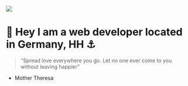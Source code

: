 ![](https://visitcount.itsvg.in/api?id=Tim-Pet&icon=0&color=0)


# 👋 Hey I am a web developer located in Germany, HH ⚓
> “Spread love everywhere you go. Let no one ever come to you without leaving happier”
 
- Mother Theresa

